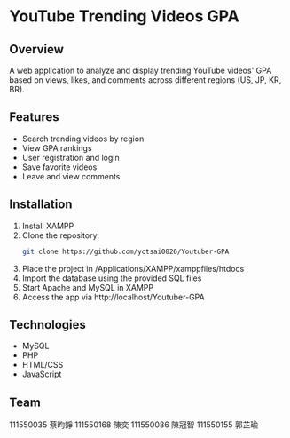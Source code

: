 # YouTube Trending Videos GPA

## Overview
A web application to analyze and display trending YouTube videos' GPA based on views, likes, and comments across different regions (US, JP, KR, BR).

## Features
- Search trending videos by region
- View GPA rankings
- User registration and login
- Save favorite videos
- Leave and view comments

## Installation
1. Install XAMPP
2. Clone the repository:
   ```bash
   git clone https://github.com/yctsai0826/Youtuber-GPA
   ```
3. Place the project in /Applications/XAMPP/xamppfiles/htdocs
4. Import the database using the provided SQL files
5. Start Apache and MySQL in XAMPP
6. Access the app via http://localhost/Youtuber-GPA

## Technologies
- MySQL
- PHP
- HTML/CSS
- JavaScript
## Team
111550035 蔡昀錚
111550168 陳奕
111550086 陳冠智
111550155 郭芷瑜
